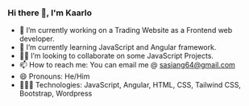 ### Hi there 👋, I'm Kaarlo

- 🔭 I’m currently working on a Trading Website as a Frontend web developer.
- 🌱 I’m currently learning JavaScript and Angular framework.
- 👯‍♂️ I’m looking to collaborate on some JavaScript Projects.
- 📫 How to reach me: You can email me @ sasiang64@gmail.com
- 😄 Pronouns: He/Him
- 👨🏻‍💻 Technologies: JavaScript, Angular, HTML, CSS, Tailwind CSS, Bootstrap, Wordpress

